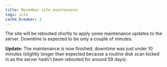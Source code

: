 ```yaml
---
title: November site maintenance
tags: site
cache_breaker: 1
---
```


The site will be rebooted shortly to apply some maintenance updates to the server. Downtime is expected to be only a couple of minutes.

**Update:** The maintenance is now finished; downtime was just under 10 minutes (slightly longer than expected because a routine disk scan kicked in as the server hadn't been rebooted for around 59 days).
